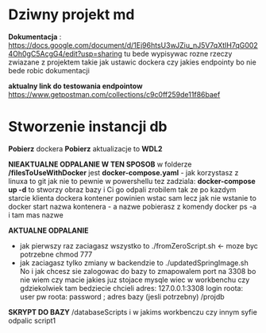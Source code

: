 # Dziwny projekt md

**Dokumentacja** : https://docs.google.com/document/d/1Ej96htsU3wJZiu_nJ5V7qXtIH7qG0024Oh0gC5AcgG4/edit?usp=sharing
tu bede wypisywac rozne rzeczy zwiazane z projektem takie jak ustawic dockera czy jakies endpointy bo nie bede robic dokumentacji

**aktualny link do testowania endpointow**
https://www.getpostman.com/collections/c9c0ff259de11f86baef

# Stworzenie instancji db
**Pobierz** dockera
**Pobierz** aktualizacje to **WDL2**

**NIEAKTUALNE ODPALANIE W TEN SPOSOB**
w folderze **/filesToUseWithDocker** jest **docker-compose.yaml** - jak korzystasz z linuxa to git jak nie to pewnie w powershellu tez zadziala: **docker-compose up -d** to stworzy obraz bazy i Ci go odpali
zrobilem tak ze po kazdym starcie klienta dockera kontener powinien wstac sam lecz jak nie wstanie to docker start nazwa kontenera - a nazwe pobierasz z komendy docker ps -a i tam mas nazwe

**AKTUALNE ODPALANIE**
- jak  pierwszy raz zaciagasz wszystko to ./fromZeroScript.sh  <- moze byc potrzebne chmod 777
- jak zaciagasz tylko zmiany w backendzie to ./updatedSpringImage.sh
No i jak chcesz sie zalogowac do bazy to zmapowalem port na 3308 bo nie wiem czy macie jakies juz stojace mysqle wiec w workbenchu czy gdziekolwiek tam bedziecie chcieli 
adres: 127.0.0.1:3308 login roota: user pw roota: password ; adres bazy (jesli potrzebny) /projdb

**SKRYPT DO BAZY** /databaseScripts i w jakims workbenczu czy innym syfie odpalic script1 
